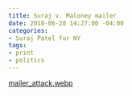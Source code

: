 ```yaml
---
title: Suraj v. Maloney mailer
date: 2018-06-28 14:27:00 -04:00
categories:
- Suraj Patel for NY
tags:
- print
- politics
---
```


[mailer_attack.webp](/uploads/mailer_attack.webp)